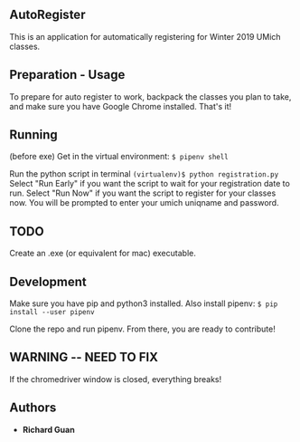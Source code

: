 ## AutoRegister

This is an application for automatically registering for Winter 2019 UMich classes.

## Preparation - Usage

To prepare for auto register to work, backpack the classes you plan to take, and make sure you have Google Chrome installed. That's it!

## Running

(before exe)
Get in the virtual environment:
`$ pipenv shell`

Run the python script in terminal
`(virtualenv)$ python registration.py`
Select "Run Early" if you want the script to wait for your registration date to run. Select "Run Now" if you want the script to register for your classes now. You will be prompted to enter your umich uniqname and password.

## TODO

Create an .exe (or equivalent for mac) executable.

## Development

Make sure you have pip and python3 installed. Also install pipenv:
`$ pip install --user pipenv`

Clone the repo and run pipenv. From there, you are ready to contribute!

## WARNING -- NEED TO FIX
If the chromedriver window is closed, everything breaks!

## Authors
* **Richard Guan**
